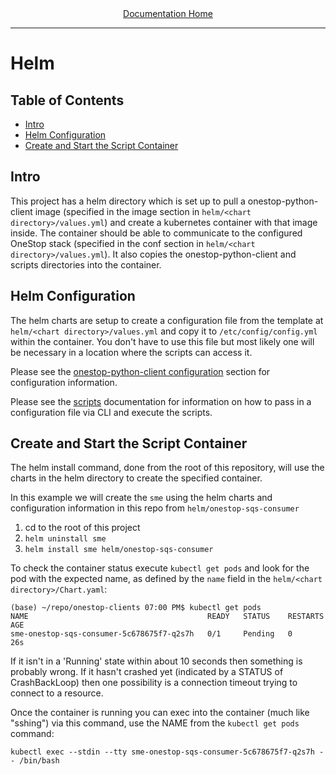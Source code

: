 <div align="center"><a href="/onestop-clients/">Documentation Home</a></div>
<hr>

# Helm

## Table of Contents
* [Intro](#intro)
* [Helm Configuration](#helm-configuration)
* [Create and Start the Script Container](#create-and-start-the-script-container)

## Intro
This project has a helm directory which is set up to pull a onestop-python-client image (specified in the image section in `helm/<chart directory>/values.yml`) and create a kubernetes container with that image inside. The container should be able to communicate to the configured OneStop stack (specified in the conf section in `helm/<chart directory>/values.yml`).
 It also copies the onestop-python-client and scripts directories into the container.

## Helm Configuration
The helm charts are setup to create a configuration file from the template at `helm/<chart directory>/values.yml` and copy it to `/etc/config/config.yml` within the container. You don't have to use this file but most likely one will be necessary in a location where the scripts can access it.

Please see the [onestop-python-client configuration](onestop-python-client#configuration) section for configuration information.

Please see the [scripts](scripts) documentation for information on how to pass in a configuration file via CLI and execute the scripts.

## Create and Start the Script Container
The helm install command, done from the root of this repository, will use the charts in the helm directory to create the specified container.
 
In this example we will create the `sme` using the helm charts and configuration information in this repo from `helm/onestop-sqs-consumer`
1. cd to the root of this project
1. `helm uninstall sme`
1. `helm install sme helm/onestop-sqs-consumer`

To check the container status execute `kubectl get pods` and look for the pod with the expected name, as defined by the `name` field in the `helm/<chart directory>/Chart.yaml`:

```
(base) ~/repo/onestop-clients 07:00 PM$ kubectl get pods
NAME                                        READY   STATUS    RESTARTS   AGE
sme-onestop-sqs-consumer-5c678675f7-q2s7h   0/1     Pending   0          26s
```
If it isn't in a 'Running' state within about 10 seconds then something is probably wrong. If it hasn't crashed yet (indicated by a STATUS of CrashBackLoop) then one possibility is a connection timeout trying to connect to a resource.

Once the container is running you can exec into the container (much like "sshing") via this command, use the NAME from the `kubectl get pods` command:

```
kubectl exec --stdin --tty sme-onestop-sqs-consumer-5c678675f7-q2s7h -- /bin/bash
``` 
